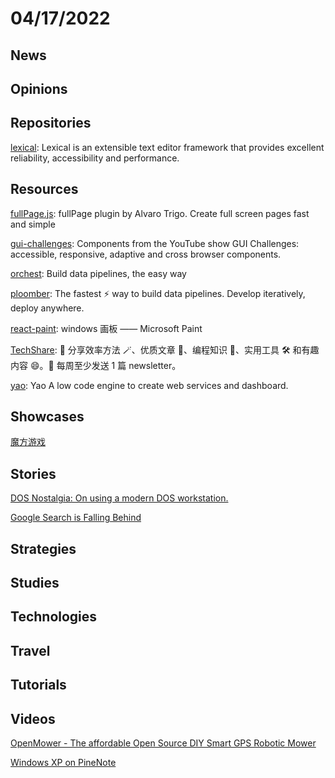 # 04/17/2022

## News

## Opinions

## Repositories
[lexical](https://github.com/facebook/lexical): Lexical is an extensible text editor framework that provides excellent reliability, accessibility and performance.

## Resources
[fullPage.js](https://github.com/alvarotrigo/fullPage.js): fullPage plugin by Alvaro Trigo. Create full screen pages fast and simple

[gui-challenges](https://github.com/argyleink/gui-challenges): Components from the YouTube show GUI Challenges: accessible, responsive, adaptive and cross browser components.

[orchest](https://github.com/orchest/orchest): Build data pipelines, the easy way

[ploomber](https://github.com/ploomber/ploomber): The fastest ⚡️ way to build data pipelines. Develop iteratively, deploy anywhere.

[react-paint](https://github.com/pengfeiw/react-paint): windows 画板 —— Microsoft Paint

[TechShare](https://github.com/lcomplete/TechShare): 🌟 分享效率方法 🪄、优质文章 📑、编程知识 🎹、实用工具 🛠️ 和有趣内容 😄。💌 每周至少发送 1 篇 newsletter。

[yao](https://github.com/YaoApp/yao): Yao A low code engine to create web services and dashboard.

## Showcases
[魔方游戏](https://pengfeiw.github.io/rubiks-cube/)

## Stories
[DOS Nostalgia: On using a modern DOS workstation.](http://c0de517e.blogspot.com/2022/04/dos-nostalgia-on-using-modern-dos.html)

[Google Search is Falling Behind](https://www.surgehq.ai//blog/google-search-is-falling-behind)

## Strategies


## Studies

## Technologies

## Travel

## Tutorials

## Videos
[OpenMower - The affordable Open Source DIY Smart GPS Robotic Mower](https://www.youtube.com/watch?v=BSF04i3zNGw)

[Windows XP on PineNote](https://www.youtube.com/watch?v=m_XRdHec154)
